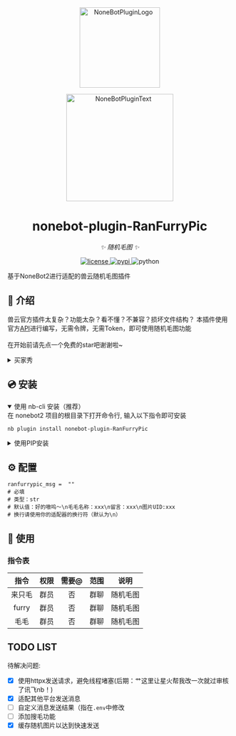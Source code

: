<div align="center">
  <a href="https://v2.nonebot.dev/store"><img src="https://github.com/A-kirami/nonebot-plugin-template/blob/resources/nbp_logo.png" width="180" height="180" alt="NoneBotPluginLogo"></a>
  <br>
  <p><img src="https://github.com/A-kirami/nonebot-plugin-template/blob/resources/NoneBotPlugin.svg" width="240" alt="NoneBotPluginText"></p>
</div>

<div align="center">

# nonebot-plugin-RanFurryPic

_✨ 随机毛图 ✨_


</a>
<a href="https://github.com/Ekac00/nonebot-plugin-RanFurryPic/blob/main/LICENSE">
    <img src="https://img.shields.io/github/license/Ekac00/nonebot-plugin-RanFurryPic.svg" alt="license">
</a>
<a href="https://pypi.python.org/pypi/nonebot-plugin-RanFurryPic">
    <img src="https://img.shields.io/pypi/v/nonebot-plugin-RanFurryPic.svg" alt="pypi">
</a>
<img src="https://img.shields.io/badge/python-3.9+-blue.svg" alt="python">

</div>

基于NoneBot2进行适配的兽云随机毛图插件

## 📖 介绍

兽云官方插件太复杂？功能太杂？看不懂？不兼容？损坏文件结构？
本插件使用官方<a href="https://console-docs.apipost.cn/preview/6bf01cfebd3e5f96/c4e20a5d1a5db86c?target_id=83fb4f89-221c-4196-bb85-4abf73af73af">API</a>进行编写，无需令牌，无需Token，即可使用随机毛图功能<br><br>
在开始前请先点一个免费的star吧谢谢啦~

<details>
<summary>买家秀</summary>

<img src="https://img2.imgtp.com/2024/05/10/U4xrcU7e.png">

</details>

## 💿 安装

<details open>
<summary>使用 nb-cli 安装（推荐）</summary>
在 nonebot2 项目的根目录下打开命令行, 输入以下指令即可安装

    nb plugin install nonebot-plugin-RanFurryPic

</details>

<details>
<summary>使用PIP安装</summary>
在 nonebot2 项目的插件目录下, 打开命令行, 输入安装命令

    pip install nonebot-plugin-RanFurryPic

打开 nonebot2 项目根目录下的 `pyproject.toml` 文件, 在 `[tool.nonebot]` 部分追加写入

    plugins = ["nonebot_plugin_RanFurryPic"]


</details>

## ⚙️ 配置

    ranfurrypic_msg =  ""
    # 必填
    # 类型：str
    # 默认值：好的嗷呜～\n毛毛名称：xxx\n留言：xxx\n图片UID:xxx
    # 换行请使用你的适配器的换行符（默认为\n）

## 🎉 使用
### 指令表
| 指令 | 权限 | 需要@ | 范围 | 说明 |
|:-----:|:----:|:----:|:----:|:----:|
| 来只毛 | 群员 | 否 | 群聊 | 随机毛图 |
| furry | 群员 | 否 | 群聊 | 随机毛图 |
| 毛毛 | 群员 | 否 | 群聊 | 随机毛图 |

## TODO LIST

待解决问题:

 - [x] 使用httpx发送请求，避免线程堵塞(后期：艹这里让星火帮我改一次就过审核了讯飞nb！)
 - [x] 适配其他平台发送消息
 - [ ] 自定义消息发送结果（指在`.env`中修改
 - [ ] 添加搜毛功能
 - [x] 缓存随机图片以达到快速发送
